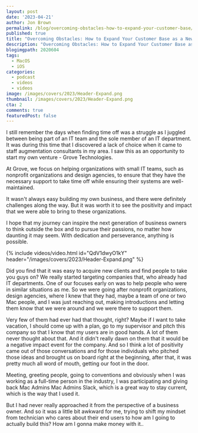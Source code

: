 ```yaml
---
layout: post
date: '2023-04-21'
author: Jon Brown
permalink: /blog/overcoming-obstacles-how-to-expand-your-customer-base/
published: true
title: "Overcoming Obstacles: How to Expand Your Customer Base as a New Business Owner"
description: "Overcoming Obstacles: How to Expand Your Customer Base as a New Business Owner"
blogimgpath: 2020604
tags:
  - MacOS
  - iOS
categories:
  - podcast
  - videos
  - videos
image: /images/covers/2023/Header-Expand.png
thumbnail: /images/covers/2023/Header-Expand.png
cta: 2
comments: true
featuredPost: false
---
```

I still remember the days when finding time off was a struggle as I juggled between being part of an IT team and the sole member of an IT department. It was during this time that I discovered a lack of choice when it came to staff augmentation consultants in my area. I saw this as an opportunity to start my own venture - Grove Technologies.

At Grove, we focus on helping organizations with small IT teams, such as nonprofit organizations and design agencies, to ensure that they have the necessary support to take time off while ensuring their systems are well-maintained.

It wasn't always easy building my own business, and there were definitely challenges along the way. But it was worth it to see the positivity and impact that we were able to bring to these organizations.

I hope that my journey can inspire the next generation of business owners to think outside the box and to pursue their passions, no matter how daunting it may seem. With dedication and perseverance, anything is possible.

{% include videos/video.html id="QdV1dwyO1kY" header="/images/covers/2023/Header-Expand.png" %}

Did you find that it was easy to acquire new clients and find people to take you guys on?  We really started targeting companies that, who already had IT departments. One of our focuses early on was to help people who were in similar situations as me. So we were going after nonprofit organizations, design agencies, where I knew that they had, maybe a team of one or two Mac people, and I was just reaching out, making introductions and letting them know that we were around and we were there to support them.

Very few of them had ever had that thought, right? Maybe if I want to take vacation, I should come up with a plan, go to my supervisor and pitch this company so that I know that my users are in good hands. A lot of them never thought about that. And it didn't really dawn on them that it would be a negative impact event for the company. And so I think a lot of positivity came out of those conversations and for those individuals who pitched those ideas and brought us on board right at the beginning, after that, it was pretty much all word of mouth, getting our foot in the door.

Meeting, greeting people, going to conventions and obviously when I was working as a full-time person in the industry, I was participating and giving back Mac Admins Mac Admins Slack, which is a great way to stay current, which is the way that I used it.

But I had never really approached it from the perspective of a business owner. And so it was a little bit awkward for me, trying to shift my mindset from technician who cares about their end users to  how am I going to actually build this? How am I gonna make  money with it..